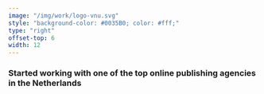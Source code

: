 ```yaml
---
image: "/img/work/logo-vnu.svg"
style: "background-color: #0035B0; color: #fff;"
type: "right"
offset-top: 6
width: 12
---
```

### Started working with one of the top online publishing agencies in the Netherlands
